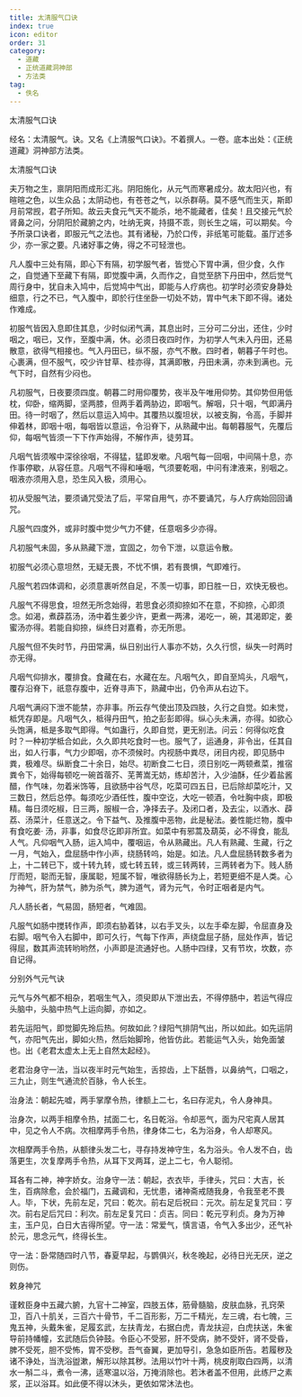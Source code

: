 ```yaml
---
title: 太清服气口诀
index: true
icon: editor
order: 31
category:
  - 道藏
  - 正统道藏洞神部
  - 方法类
tag:
  - 佚名
---
```


太清服气口诀  

经名：太清服气。诀。又名《上清服气口诀》。不着撰人。一卷。底本出处：《正统道藏》洞神部方法类。  

太清服气口诀  

夫万物之生，禀阴阳而成形汇兆。阴阳施化，从元气而寒暑成分。故太阳兴也，有暄暄之色，以生众品；太阴动也，有苍苍之气，以杀群萌。莫不感气而生灭，斯即月前常觊，君子所知。故云夫食元气天不能杀，地不能藏者，佳矣！且交接元气於肾鼻之问，分阴阳於藏腑之内，吐纳无爽，持摄不乖，则长生之端，可以期矣。今予所录口诀者，即服元气之法也。其有诸秘，乃於口传，非纸笔可能载。虽厅述多少，亦一家之要。凡诸好事之俦，得之不可轻泄也。  

凡人腹中三处有隔，即心下有隔，初学服气者，皆觉心下胃中满，但少食，久作之，自觉通下至藏下有隔，即觉腹中满，久而作之，自觉至脐下丹田中，然后觉气周行身中，犹自未入鸠中，后觉鸠中气出，即能与人疗病也。初学时必须安身静处细意，行之不已，气入腹中，即於行住坐卧一切处不妨，胃中气未下即不得。诸处作难成。  

初服气皆因入息即住其息，少时似闭气满，其息出时，三分可二分出，还住，少时咽之，咽已，又作，至腹中满，休。必须日夜四时作，为初学人气未入丹田，还易散意，欲得气相接也。气入丹田已，纵不服，亦气不散。四时者，朝暮子午时也。心裹满，但不服气，咬少许甘草、桂亦得，其满即散，丹田未满，亦未到满也。元气下时，自然有少闷也。  

凡初服气，日夜要须四度。朝暮二时用仰覆势，夜半及午唯用仰势。其仰势但用低枕，仰卧，缩两脚，坚两膝，但两手着两胁边，即咽气。解咽，只十咽，气即满丹田。待一时咽了，然后以意运入鸠中。其覆热以腹坦状，以被支胸，令高，手脚并伸着林，即咽十咽，每咽皆以意运，令沿脊下，从熟藏中出。每朝暮服气，先覆后仰，每咽气皆须一下下作声始得，不解作声，徒劳耳。  

凡咽气皆须喉中深徐徐咽，不得猛，猛即发嗽。凡咽气每一回咽，中间隔十息，亦作事停歇，从容任意。凡咽气不得和唾咽，气须要乾咽，中问有津液来，别咽之。咽液亦须用入息，恐生风入极，须用心。  

初从受服气法，要须诵咒受法了后，平常自用气，亦不要诵咒，与人疗病始回回诵咒。  

凡服气四度外，或非时腹中觉少气力不健，任意咽多少亦得。  

凡初服气未固，多从熟藏下泄，宜固之，勿令下泄，以意运令散。  

初服气必须心意坦然，无疑无畏，不忧不惧，若有畏惧，气即难行。  

凡服气若四体调和，必须意裹听然自足，不羡一切事，即日胜一日，欢快无极也。  

凡服气不得思食，坦然无所念始得，若思食必须抑捺如不在意，不抑捺，心即须念。如渴，煮薜荔汤，汤中着生姜少许，更煮一两沸，渴吃一，碗，其渴即定，姜蜜汤亦得。若能自抑捺，纵终日对嘉肴，亦无所思。  

凡服气但不失时节，丹田常满，纵日别出行人事亦不妨，久久行惯，纵失一时两时亦无得。  

凡咽气仰排水，覆排食。食藏在右，水藏在左。凡咽气久，即自至鸠头，凡咽气，覆存沿脊下，祇意存腹中，近脊寻声下，熟藏中出，仍令声从右边下。  

凡咽气满闷下泄不能禁，亦非事。所云存气使出顶及四肢，久行之自觉。如未觉，柢凭存即是。凡咽气久，柢得丹田气，拍之彭彭即得。纵心头未满，亦得。如欲心头饱满，柢是多取气即得。气如蛊行，久即自觉，更无别法。问云：何得似吃食时？一种初学柢合如此，久久即共吃食时一也。服气了，运通身，非令出，任其自出，如人行事，气力少即咽，亦不须候时。内视肠中粪尽，闭目内视，即见肠中粪，极难尽。纵断食二十余日，始尽。初断食二七日，须日别吃一两顿煮菜，推宿粪令下，始得每顿吃一碗首蓿芥、芜菁嵩无妨，练却苦汁，入少油酥，任少着盐酱醋，作气味，勿着米饰等，且欲肠中谷气尽，吃菜可四五日，已后除却菜吃汁，又三数日，然后总停。每须吃少酒任性，腹中空讫，大吃一顿酒，令吐胸中痰，即极精。每日须吃椒，日三两，服椒一合，净择去子。及闭口者，及去尘，以酒水、薜荔、汤菜汁，任意送之。令下益气、及推腹中恶物，此是秘法。姜性能烂物，腹中有食吃姜· 汤，非事，如食尽讫即非所宜。如菜中有邪蒿及葫英，必不得食，能乱人气。凡仰咽气入肠，运入鸠中，覆咽运，令从熟藏出。凡人有熟藏、生藏，行之一月，气始入，盘屈肠中作小声，绕肠转呜，始是。如法。凡人盘屈肠转数多者为上，十二转已下，或十转九转，或七转五转，或三转两转，三两转者为下。贱人肠厅而短，聪而无智，康属聪，短属不智，唯欲得肠长为上，若短更细不是人类。心为神气，肝为禁气，肺为杀气，脾为道气，肾为元气，令时正咽者是内气。  

凡人肠长者，气易固，肠短者，气难固。  

凡服气如肠中搅转作声，即须右胁着钵，以右手叉头，以左手牵左脚，令屈直身及右脚。咽气令入右脚中，即可久行，气每下作声，声绕盘屈子肠，屈处作声，皆记得屈，数其声流转哟哟然，小声即是流通好也。人肠中四绿，又有节坎，坎数，亦自记得。  

分别外气元气诀  

元气与外气都不相杂，若咽生气入，须臾即从下泄出去，不得停肠中，若运气得应头脑中，头脑中热气上运向脚，亦如之。  

若先运阳气，即觉脚先玲后热。何故如此？绿阳气排阴气出，所以如此。如先运阴气，亦阳气先出，脚如火热，然后始脚玲，他皆仿此。若能运气入头，始免面皱也。出《老君太虚太上无上自然太起经》。  

老君治身守一法，当以夜半时元气始生，舌掠齿，上下舐唇，以鼻纳气，口咽之，三九止，则生气通流於百脉，令人长生。  

治身法：朝起先嘘，两手掌摩令热，律额上二七，名曰存泥丸，令人身神具。  

治身次，以两手相摩令热，拭面二七，名日乾浴。令却恶气，面为尺宅真人居其中，见之令人不病。次相摩两手令热，律身体二七，名为浴身，令人却寒风。  

次相摩两手令热，从额律头发二七，寻存持发神守生，名为浴头。令人发不白，齿落更生，次复摩两手令热，从耳下叉两耳，逆上二七，令人聪彻。  

耳各有二神，神字娇女。治身守一法：朝起，衣衣毕，手律头，咒曰：大吉，长生，百病除愈，会於福门，五藏调和，无忧患，诸神斋戒随我身，令我至老不畏人。毕，下状，先前左足，咒曰：乾次。前右足后祝曰：元次。前左足复咒曰：亨次。前右足后咒曰：利次。前左足复咒曰：贞吉。同曰：乾元亨利贞。身为万神主，玉户见，白日大吉得所望。守一法：常爱气，慎言语，令气入多出少，还气补於元，思念元气，终得长生。  

守一法：卧常随四时八节，春夏早起，与鹦俱兴，秋冬晚起，必待日光无厌，逆之则伤。  

敕身神咒  

谨敕臣身中五藏六腑，九官十二神室，四肢五体，筋骨髓脑，皮肤血脉，孔窍荣卫，百八十肌关，三百六十骨节，千二百形影，万二千精光，左三魂，右七魄，三鬼五神，头戴朱雀，足履玄武，左扶青龙，右据白虎，青龙扶迎，白虎扶送，朱雀导前持幡幢，玄武随后负钟鼓。令臣心不受邪，肝不受病，肺不受奸，肾不受昏，脾不受死，胆不受怖，胃不受秽。吾气奋翼，更加导引，急急如臣所告。若履秽及诸不诤处，当洗浴盥漱，解形以除其秽。法用以竹叶十两，桃皮削取白四两，以清水一斛二斗，煮令一沸，适寒温以浴，万掩消除也。若沐者盖不但用，此练尸之素浆，正以浴耳。如此便不得以沐头，更依如常沐法也。  
